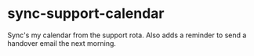 # sync-support-calendar
Sync's my calendar from the support rota. Also adds a reminder to send a handover email the next morning.
